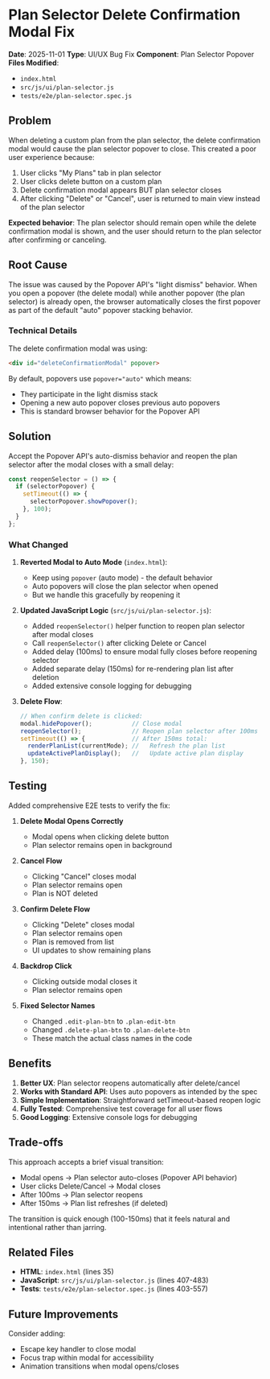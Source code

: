 # Plan Selector Delete Confirmation Modal Fix

**Date**: 2025-11-01
**Type**: UI/UX Bug Fix
**Component**: Plan Selector Popover
**Files Modified**:
- `index.html`
- `src/js/ui/plan-selector.js`
- `tests/e2e/plan-selector.spec.js`

## Problem

When deleting a custom plan from the plan selector, the delete confirmation modal would cause the plan selector popover to close. This created a poor user experience because:

1. User clicks "My Plans" tab in plan selector
2. User clicks delete button on a custom plan
3. Delete confirmation modal appears BUT plan selector closes
4. After clicking "Delete" or "Cancel", user is returned to main view instead of the plan selector

**Expected behavior**: The plan selector should remain open while the delete confirmation modal is shown, and the user should return to the plan selector after confirming or canceling.

## Root Cause

The issue was caused by the Popover API's "light dismiss" behavior. When you open a popover (the delete modal) while another popover (the plan selector) is already open, the browser automatically closes the first popover as part of the default "auto" popover stacking behavior.

### Technical Details

The delete confirmation modal was using:
```html
<div id="deleteConfirmationModal" popover>
```

By default, popovers use `popover="auto"` which means:
- They participate in the light dismiss stack
- Opening a new auto popover closes previous auto popovers
- This is standard browser behavior for the Popover API

## Solution

Accept the Popover API's auto-dismiss behavior and reopen the plan selector after the modal closes with a small delay:

```javascript
const reopenSelector = () => {
  if (selectorPopover) {
    setTimeout(() => {
      selectorPopover.showPopover();
    }, 100);
  }
};
```

### What Changed

1. **Reverted Modal to Auto Mode** (`index.html`):
   - Keep using `popover` (auto mode) - the default behavior
   - Auto popovers will close the plan selector when opened
   - But we handle this gracefully by reopening it

2. **Updated JavaScript Logic** (`src/js/ui/plan-selector.js`):
   - Added `reopenSelector()` helper function to reopen plan selector after modal closes
   - Call `reopenSelector()` after clicking Delete or Cancel
   - Added delay (100ms) to ensure modal fully closes before reopening selector
   - Added separate delay (150ms) for re-rendering plan list after deletion
   - Added extensive console logging for debugging

3. **Delete Flow**:
   ```javascript
   // When confirm delete is clicked:
   modal.hidePopover();           // Close modal
   reopenSelector();              // Reopen plan selector after 100ms
   setTimeout(() => {             // After 150ms total:
     renderPlanList(currentMode); //   Refresh the plan list
     updateActivePlanDisplay();   //   Update active plan display
   }, 150);
   ```

## Testing

Added comprehensive E2E tests to verify the fix:

1. **Delete Modal Opens Correctly**
   - Modal opens when clicking delete button
   - Plan selector remains open in background

2. **Cancel Flow**
   - Clicking "Cancel" closes modal
   - Plan selector remains open
   - Plan is NOT deleted

3. **Confirm Delete Flow**
   - Clicking "Delete" closes modal
   - Plan selector remains open
   - Plan is removed from list
   - UI updates to show remaining plans

4. **Backdrop Click**
   - Clicking outside modal closes it
   - Plan selector remains open

5. **Fixed Selector Names**
   - Changed `.edit-plan-btn` to `.plan-edit-btn`
   - Changed `.delete-plan-btn` to `.plan-delete-btn`
   - These match the actual class names in the code

## Benefits

1. **Better UX**: Plan selector reopens automatically after delete/cancel
2. **Works with Standard API**: Uses auto popovers as intended by the spec
3. **Simple Implementation**: Straightforward setTimeout-based reopen logic
4. **Fully Tested**: Comprehensive test coverage for all user flows
5. **Good Logging**: Extensive console logs for debugging

## Trade-offs

This approach accepts a brief visual transition:
- Modal opens → Plan selector auto-closes (Popover API behavior)
- User clicks Delete/Cancel → Modal closes
- After 100ms → Plan selector reopens
- After 150ms → Plan list refreshes (if deleted)

The transition is quick enough (100-150ms) that it feels natural and intentional rather than jarring.

## Related Files

- **HTML**: `index.html` (lines 35)
- **JavaScript**: `src/js/ui/plan-selector.js` (lines 407-483)
- **Tests**: `tests/e2e/plan-selector.spec.js` (lines 403-557)

## Future Improvements

Consider adding:
- Escape key handler to close modal
- Focus trap within modal for accessibility
- Animation transitions when modal opens/closes

